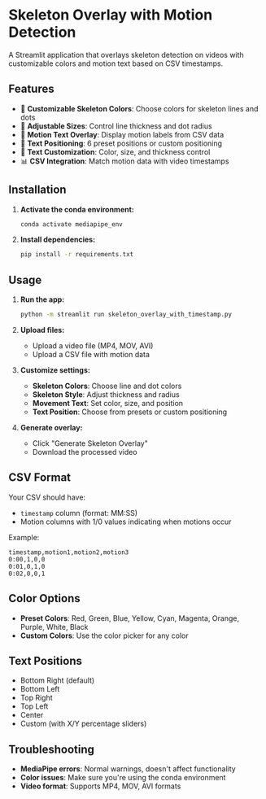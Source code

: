 # Skeleton Overlay with Motion Detection

A Streamlit application that overlays skeleton detection on videos with customizable colors and motion text based on CSV timestamps.

## Features

- 🎨 **Customizable Skeleton Colors**: Choose colors for skeleton lines and dots
- 📏 **Adjustable Sizes**: Control line thickness and dot radius
- 📝 **Motion Text Overlay**: Display motion labels from CSV data
- 🎯 **Text Positioning**: 6 preset positions or custom positioning
- 🎨 **Text Customization**: Color, size, and thickness control
- 📊 **CSV Integration**: Match motion data with video timestamps

## Installation

1. **Activate the conda environment:**
   ```bash
   conda activate mediapipe_env
   ```

2. **Install dependencies:**
   ```bash
   pip install -r requirements.txt
   ```

## Usage

1. **Run the app:**
   ```bash
   python -m streamlit run skeleton_overlay_with_timestamp.py
   ```

2. **Upload files:**
   - Upload a video file (MP4, MOV, AVI)
   - Upload a CSV file with motion data

3. **Customize settings:**
   - **Skeleton Colors**: Choose line and dot colors
   - **Skeleton Style**: Adjust thickness and radius
   - **Movement Text**: Set color, size, and position
   - **Text Position**: Choose from presets or custom positioning

4. **Generate overlay:**
   - Click "Generate Skeleton Overlay"
   - Download the processed video

## CSV Format

Your CSV should have:
- `timestamp` column (format: MM:SS)
- Motion columns with 1/0 values indicating when motions occur

Example:
```
timestamp,motion1,motion2,motion3
0:00,1,0,0
0:01,0,1,0
0:02,0,0,1
```

## Color Options

- **Preset Colors**: Red, Green, Blue, Yellow, Cyan, Magenta, Orange, Purple, White, Black
- **Custom Colors**: Use the color picker for any color

## Text Positions

- Bottom Right (default)
- Bottom Left
- Top Right
- Top Left
- Center
- Custom (with X/Y percentage sliders)

## Troubleshooting

- **MediaPipe errors**: Normal warnings, doesn't affect functionality
- **Color issues**: Make sure you're using the conda environment
- **Video format**: Supports MP4, MOV, AVI formats 